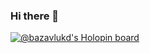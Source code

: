 ### Hi there 👋

[![@bazavlukd's Holopin board](https://holopin.io/api/user/board?user=bazavlukd)](https://holopin.io/@bazavlukd)

<!--
**bazavlukd/bazavlukd** is a ✨ _special_ ✨ repository because its `README.md` (this file) appears on your GitHub profile.

Here are some ideas to get you started:

- 🔭 I’m currently working on ...
- 🌱 I’m currently learning ...
- 👯 I’m looking to collaborate on ...
- 🤔 I’m looking for help with ...
- 💬 Ask me about ...
- 📫 How to reach me: ...
- 😄 Pronouns: ...
- ⚡ Fun fact: ...
-->
